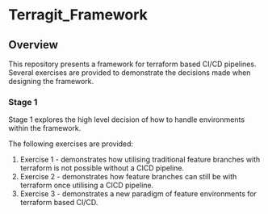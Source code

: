 # Terragit_Framework

## Overview

This repository presents a framework for terraform based CI/CD pipelines. Several exercises are provided to demonstrate the decisions made when designing the framework.

### Stage 1

Stage 1 explores the high level decision of how to handle environments within the framework.

The following exercises are provided:

1. Exercise 1 - demonstrates how utilising traditional feature branches with terraform is not possible without a CICD pipeline.
2. Exercise 2 - demonstrates how feature branches can still be with terraform once utilising a CICD pipeline.
3. Exercise 3 - demonstrates a new paradigm of feature environments for terraform based CI/CD.

